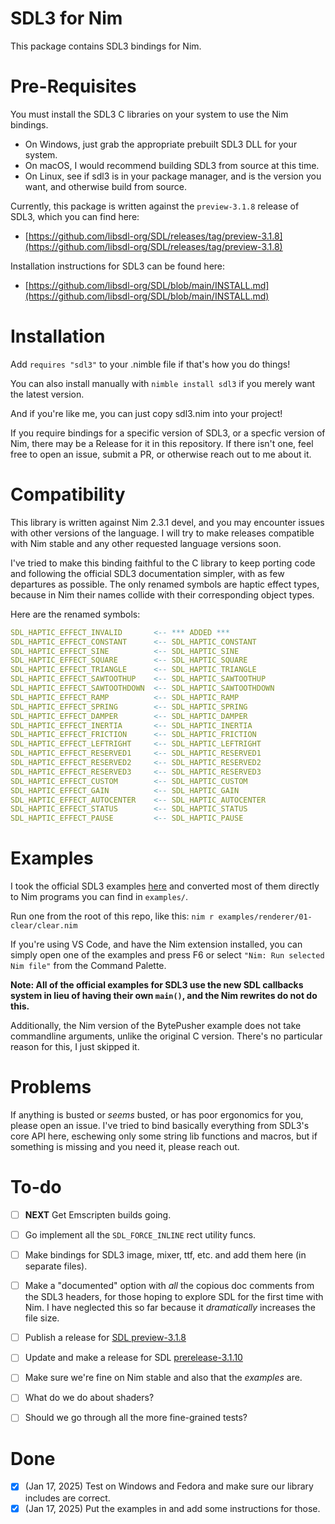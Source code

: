 # SDL3 for Nim

This package contains SDL3 bindings for Nim.


# Pre-Requisites

You must install the SDL3 C libraries on your system to use the Nim bindings.

- On Windows, just grab the appropriate prebuilt SDL3 DLL for your system.
- On macOS, I would recommend building SDL3 from source at this time.
- On Linux, see if sdl3 is in your package manager, and is the version you want,
and otherwise build from source.

Currently, this package is written against the `preview-3.1.8` release of SDL3,
which you can find here:

- [https://github.com/libsdl-org/SDL/releases/tag/preview-3.1.8](https://github.com/libsdl-org/SDL/releases/tag/preview-3.1.8)

Installation instructions for SDL3 can be found here:

- [https://github.com/libsdl-org/SDL/blob/main/INSTALL.md](https://github.com/libsdl-org/SDL/blob/main/INSTALL.md)


# Installation

Add `requires "sdl3"` to your .nimble file if that's how you do things!

You can also install manually with `nimble install sdl3` if you merely want the latest version.

And if you're like me, you can just copy sdl3.nim into your project!

If you require bindings for a specific version of SDL3, or a specfic version of
Nim, there may be a Release for it in this repository. If there isn't one, feel
free to open an issue, submit a PR, or otherwise reach out to me about it.


# Compatibility

This library is written against Nim 2.3.1 devel, and you may encounter issues
with other versions of the language. I will try to make releases compatible with
Nim stable and any other requested language versions soon.

I've tried to make this binding faithful to the C library to keep porting code
and following the official SDL3 documentation simpler, with as few departures as
possible. The only renamed symbols are haptic effect types, because in Nim their
names collide with their corresponding object types.

Here are the renamed symbols:

```nim
SDL_HAPTIC_EFFECT_INVALID       <-- *** ADDED ***
SDL_HAPTIC_EFFECT_CONSTANT      <-- SDL_HAPTIC_CONSTANT
SDL_HAPTIC_EFFECT_SINE          <-- SDL_HAPTIC_SINE
SDL_HAPTIC_EFFECT_SQUARE        <-- SDL_HAPTIC_SQUARE
SDL_HAPTIC_EFFECT_TRIANGLE      <-- SDL_HAPTIC_TRIANGLE
SDL_HAPTIC_EFFECT_SAWTOOTHUP    <-- SDL_HAPTIC_SAWTOOTHUP
SDL_HAPTIC_EFFECT_SAWTOOTHDOWN  <-- SDL_HAPTIC_SAWTOOTHDOWN
SDL_HAPTIC_EFFECT_RAMP          <-- SDL_HAPTIC_RAMP
SDL_HAPTIC_EFFECT_SPRING        <-- SDL_HAPTIC_SPRING
SDL_HAPTIC_EFFECT_DAMPER        <-- SDL_HAPTIC_DAMPER
SDL_HAPTIC_EFFECT_INERTIA       <-- SDL_HAPTIC_INERTIA
SDL_HAPTIC_EFFECT_FRICTION      <-- SDL_HAPTIC_FRICTION
SDL_HAPTIC_EFFECT_LEFTRIGHT     <-- SDL_HAPTIC_LEFTRIGHT
SDL_HAPTIC_EFFECT_RESERVED1     <-- SDL_HAPTIC_RESERVED1
SDL_HAPTIC_EFFECT_RESERVED2     <-- SDL_HAPTIC_RESERVED2
SDL_HAPTIC_EFFECT_RESERVED3     <-- SDL_HAPTIC_RESERVED3
SDL_HAPTIC_EFFECT_CUSTOM        <-- SDL_HAPTIC_CUSTOM
SDL_HAPTIC_EFFECT_GAIN          <-- SDL_HAPTIC_GAIN
SDL_HAPTIC_EFFECT_AUTOCENTER    <-- SDL_HAPTIC_AUTOCENTER
SDL_HAPTIC_EFFECT_STATUS        <-- SDL_HAPTIC_STATUS
SDL_HAPTIC_EFFECT_PAUSE         <-- SDL_HAPTIC_PAUSE
```


# Examples

I took the official SDL3 examples [here](https://examples.libsdl.org/SDL3/) and
converted most of them directly to Nim programs you can find in `examples/`.

Run one from the root of this repo, like this: `nim r examples/renderer/01-clear/clear.nim`

If you're using VS Code, and have the Nim extension installed, you can simply
open one of the examples and press F6 or select `"Nim: Run selected Nim file"`
from the Command Palette.

**Note: All of the official examples for SDL3 use the new SDL callbacks system in
lieu of having their own `main()`, and the Nim rewrites do not do this.**

Additionally, the Nim version of the BytePusher example does not take commandline
arguments, unlike the original C version. There's no particular reason for this,
I just skipped it.


# Problems

If anything is busted or _seems_ busted, or has poor ergonomics for you, please
open an issue. I've tried to bind basically everything from SDL3's core API here,
eschewing only some string lib functions and macros, but if something is missing
and you need it, please reach out.


# To-do

- [ ] **NEXT** Get Emscripten builds going.
- [ ] Go implement all the `SDL_FORCE_INLINE` rect utility funcs.
- [ ] Make bindings for SDL3 image, mixer, ttf, etc. and add them here (in separate files).
- [ ] Make a "documented" option with _all_ the copious doc comments from the
      SDL3 headers, for those hoping to explore SDL for the first time with Nim.
      I have neglected this so far because it _dramatically_ increases the file
      size.
- [ ] Publish a release for [SDL preview-3.1.8](https://github.com/libsdl-org/SDL/releases/tag/preview-3.1.8)
- [ ] Update and make a release for SDL [prerelease-3.1.10](https://github.com/libsdl-org/SDL/releases/tag/prerelease-3.1.10)
- [ ] Make sure we're fine on Nim stable and also that the _examples_ are.
- [ ] What do we do about shaders?
- [ ] Should we go through all the more fine-grained tests?


# Done

- [x] (Jan 17, 2025) Test on Windows and Fedora and make sure our library includes are correct.
- [x] (Jan 17, 2025) Put the examples in and add some instructions for those.
